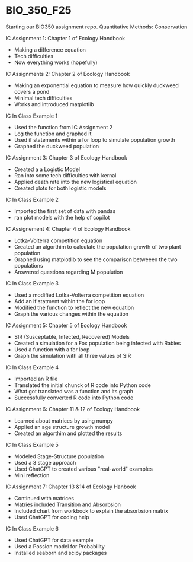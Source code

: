 # BIO_350_F25
Starting our BIO350 assignment repo.
Quantitative Methods: Conservation

IC Assignment 1: Chapter 1 of Ecology Handbook
- Making a difference equation
- Tech difficulties
- Now everything works (hopefully)

IC Assignments 2: Chapter 2 of Ecology Handbook
- Making an exponential equation to measure how quickly duckweed covers a pond
- Minimal tech difficulties
- Works and introduced matplotlib

IC In Class Example 1
- Used the function from IC Assignment 2
- Log the function and graphed it
- Used if statements within a for loop to simulate population growth
- Graphed the duckweed population

IC Assignment 3: Chapter 3 of Ecology Handbook
- Created a a Logistic  Model
- Ran into some tech difficulties with kernal 
- Applied death rate into the new logistical equation
- Created plots for both logistic models

IC In Class Example 2
- Imported the first set of data with pandas
- ran plot models with the help of copilot

IC Assignement 4: Chapter 4 of Ecology Handbook
- Lotka-Volterra competition equation 
- Created an algorthim to calculate the population growth of two plant population
- Graphed using matplotlib to see the comparison betweeen the two populations
- Answered questions regarding M populution

IC In Class Example 3
- Used a modified Lotka-Volterra competition equation
- Add an if statment within the for loop
- Modified the function to reflect the new equation
- Graph the various changes within the equation

IC Assignment 5: Chapter 5 of Ecology Handbook
- SIR (Susceptable, Infected, Recovered) Models
- Created a simulation for a Fox population being infected with Rabies
- Used a function with a for loop 
- Graph the simulation with all three values of SIR

IC In Class Example 4
- Imported an R file
- Translated the initial chunck of R code into Python code
- What got translated was a function and its graph
- Successfully converted R code into Python code

IC Assignment 6: Chapter 11 & 12 of Ecology Handbook
- Learned about matrices by using numpy
- Applied an age structure growth model
- Created an algorthim and plotted the results

IC In Class Example 5
- Modeled Stage-Structure population
- Used a 3 stage approach
- Used ChatGPT to created various "real-world" examples 
- Mini reflection

IC Assignment 7: Chapter 13 &14 of Ecology Hanbook
- Continued with matrices
- Matries included Transition and Absorbsion 
- Included chart from workbook to explain the absorbsion matrix
- Used ChatGPT for coding help

IC In Class Example 6
- Used ChatGPT for data example
- Used a Possion model for Probability
- Installed seaborn and scipy packages
